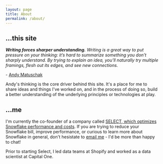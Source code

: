 ```yaml
---
layout: page
title: About
permalink: /about/
---
```


## ...this site

***Writing forces sharper understanding.***
*Writing is a great way to put pressure on your thinking: it’s hard to summarize something you don’t sharply understand. By trying to explain an idea, you’ll naturally try multiple framings, flesh out its edges, and see new connections.* 
<p>- <a href="https://notes.andymatuschak.org/About_these_notes?stackedNotes=z3SjnvsB5aR2ddsycyXofbYR7fCxo7RmKW2be&stackedNotes=z6cFzJWgj9vZpnrQsjrZ8yCNREzCTgyFeVZTb&stackedNotes=z8q1K5a8i95qARkpFwS45qqtQzM8th82TkeUg">Andy Matuschak</a> </p>


Andy's thinking is the core driver behind this site. It's a place for me to share ideas and things I've worked on, and in the process of doing so, build a better understanding of the underlying principles or technologies at play.

## ...me

I'm currently the co-founder of a company called [SELECT, which optimizes Snowflake performance and costs](https://select.dev). If you are trying to reduce your Snowflake bill, improve performance, or curious to learn more about Snowflake in general, don't hesistate to [email me](mailto:ian@select.dev?subject=Select&nbsp;Snowflake&nbsp;Optimization) - I'd be more than happy to chat!

Prior to starting Select, I led data teams at Shopify and worked as a data scientist at Capital One.
